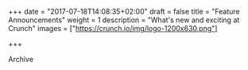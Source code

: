+++
date = "2017-07-18T14:08:35+02:00"
draft = false
title = "Feature Announcements"
weight = 1
description = "What's new and exciting at Crunch"
images = ["https://crunch.io/img/logo-1200x630.png"]


+++

Archive
